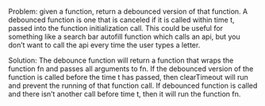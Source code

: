 Problem: given a function, return a debounced version of that function. A debounced function is one that is canceled if it is called within time t, passed into the function initialization call. This could be useful for something like a search bar autofill function which calls an api, but you don’t want to call the api every time the user types a letter.

Solution: The debounce function will return a function that wraps the function fn and passes all arguments to fn. If the debounced version of the function is called before the time t has passed, then clearTimeout will run and prevent the running of that function call. If debounced function is called and there isn’t another call before time t, then it will run the function fn.